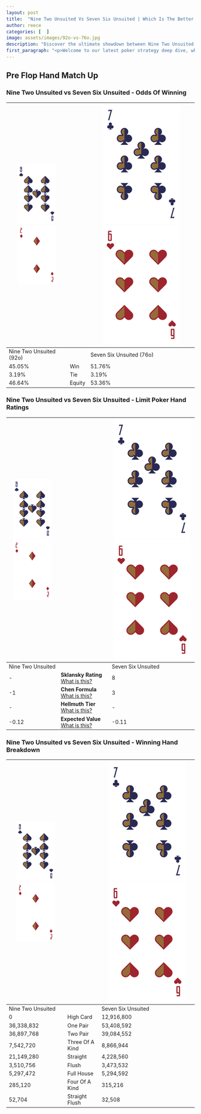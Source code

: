 ```yaml
---
layout: post
title:  "Nine Two Unsuited Vs Seven Six Unsuited | Which Is The Better Hand In Poker? A Complete Guide"
author: reece
categories: [  ]
image: assets/images/92o-vs-76o.jpg
description: "Discover the ultimate showdown between Nine Two Unsuited and Seven Six Unsuited in poker! Uncover the odds, strategies, and scenarios where one hand triumphs over the other. Get ready to up your poker game with this thrilling analysis."
first_paragraph: "<p>Welcome to our latest poker strategy deep dive, where we're pitting two distinct hands against each other in a high-stakes showdown: Nine Two Unsuited vs Seven Six Unsuited.</p><p>In the dynamic world of poker, every decision counts, and knowing which hand holds the upper hand is key to your success at the table.</p><p>In this article, we'll dissect these two hands, explore the scenarios where one dominates the other, and equip you with the knowledge to make strategic choices that can tip the odds in your favor.</p><p>Get ready to unravel the intriguing dynamics of these poker hands and elevate your game to new heights.</p>"
---
```




[comment]: # (sp0)

## Pre Flop Hand Match Up

<div class="table hand-ratings" markdown="1"> 



### Nine Two Unsuited vs Seven Six Unsuited - Odds Of Winning


    
| ![image info](assets/images/hand1/9.png) ![image info](assets/images/hand1/2o.png) |  | ![image info](assets/images/hand2/7.png) ![image info](assets/images/hand2/6o.png) |
| -------- | -------- | -------- |
| Nine Two Unsuited (92o) |  | Seven Six Unsuited (76o) |
| 45.05% | Win | 51.76% |
| 3.19% | Tie | 3.19% |
| 46.64% | Equity | 53.36% |




[comment]: # (sp1)



### Nine Two Unsuited vs Seven Six Unsuited - Limit Poker Hand Ratings


    
| ![image info](assets/images/hand1/9.png) ![image info](assets/images/hand1/2o.png) |  | ![image info](assets/images/hand2/7.png) ![image info](assets/images/hand2/6o.png) |
| -------- | -------- | -------- |
| Nine Two Unsuited |  | Seven Six Unsuited |
| - | **Sklansky Rating** [What is this?](/sklansky-rating-explained) | 8 |
| -1 | **Chen Formula** [What is this?](/chen-formula-explained) | 3 |
| - | **Hellmuth Tier** [What is this?](/Hellmuth-tier-explained) | - |
| -0.12 | **Expected Value** [What is this?](/expected-value-explained) | -0.11 |




[comment]: # (sp2)



### Nine Two Unsuited vs Seven Six Unsuited - Winning Hand Breakdown


    
| ![image info](assets/images/hand1/9.png) ![image info](assets/images/hand1/2o.png) |  | ![image info](assets/images/hand2/7.png) ![image info](assets/images/hand2/6o.png) |
| -------- | -------- | -------- |
| Nine Two Unsuited |  | Seven Six Unsuited |
| 0 | High Card | 12,916,800 |
| 36,338,832 | One Pair | 53,408,592 |
| 36,897,768 | Two Pair | 39,084,552 |
| 7,542,720 | Three Of A Kind | 8,866,944 |
| 21,149,280 | Straight | 4,228,560 |
| 3,510,756 | Flush | 3,473,532 |
| 5,297,472 | Full House | 5,294,592 |
| 285,120 | Four Of A Kind | 315,216 |
| 52,704 | Straight Flush | 32,508 |




[comment]: # (sp3)



</div>

[comment]: # (sp4)



[comment]: # (sp5)

